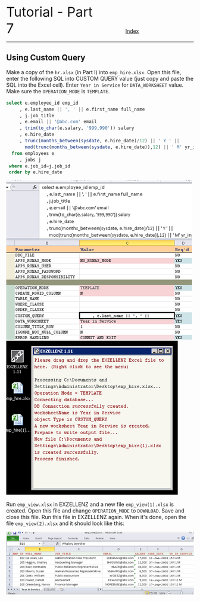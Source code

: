 <span style="font-size:36px;">Tutorial - Part 7</span><span style="padding-left: 300px;text-align:right;font-size:14px"><a href="../INDEX.md">Index</a></span>

---
## Using Custom Query 

Make a copy of the `hr.xlsx` (in Part I) into `emp_hire.xlsx`. Open this file, enter the following SQL into CUSTOM QUERY value (just copy and paste the SQL into the Excel cell).  Enter `Year in Service` for `DATA_WORKSHEET` value.  Make sure the `OPERATION_MODE` is `TEMPLATE`.

```SQL
select e.employee_id emp_id
     , e.last_name || ', ' || e.first_name full_name
     , j.job_title
     , e.email || '@abc.com' email
     , trim(to_char(e.salary, '999,990')) salary
     , e.hire_date
     , trunc(months_between(sysdate, e.hire_date)/12) || ' Y ' || 
       mod(trunc(months_between(sysdate, e.hire_date)),12) || ' M' yr_in_service
  from employees e
     , jobs j
 where e.job_id=j.job_id
 order by e.hire_date
```

<img src="../pic/image34.png"/>

<img src="../pic/image35.png"/>

Run `emp_view.xlsx` in EXZELLENZ and a new file `emp_view(1).xlsx` is created.  Open this file and change `OPERATION_MODE` to `DOWNLOAD`.  Save and close this file.  Run this file in EXZELLENZ again.  When it's done, open the file `emp_view(2).xlsx` and it should look like this:

<img src="../pic/image36.png"/>